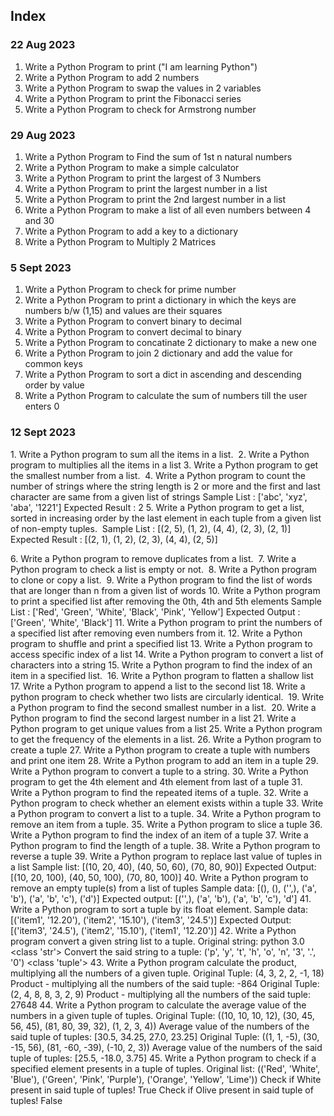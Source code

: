 ## Index

### 22 Aug 2023

1. Write a Python Program to print ("I am learning Python")
2. Write a Python Program to add 2 numbers
3. Write a Python Program to swap the values in 2 variables
4. Write a Python Program to print the Fibonacci series
5. Write a Python Program to check for Armstrong number

### 29 Aug 2023

1. Write a Python Program to Find the sum of 1st n natural numbers
2. Write a Python Program to make a simple calculator
3. Write a Python Program to print the largest of 3 Numbers
4. Write a Python Program to print the largest number in a list
5. Write a Python Program to print the 2nd largest number in a list
6. Write a Python Program to make a list of all even numbers between 4 and 30
7. Write a Python Program to add a key to a dictionary
8. Write a Python Program to Multiply 2 Matrices

### 5 Sept 2023

1. Write a Python Program to check for prime number
2. Write a Python Program to print a dictionary in which the keys are numbers b/w (1,15) and values are their squares
3. Write a Python Program to convert binary to decimal
4. Write a Python Program to convert decimal to binary
5. Write a Python Program to concatinate 2 dictionary to make a new one
6. Write a Python Program to join 2 dictionary and add the value for common keys
7. Write a Python Program to sort a dict in ascending and descending order by value
8. Write a Python Program to calculate the sum of numbers till the user enters 0

### 12 Sept 2023

1. Write a Python program to sum all the items in a list. 
2. Write a Python program to multiplies all the items in a list
3. Write a Python program to get the smallest number from a list. 
4. Write a Python program to count the number of strings where the string length is 2 or more and the first and last character are same from a given list of strings
Sample List : ['abc', 'xyz', 'aba', '1221']
Expected Result : 2
5. Write a Python program to get a list, sorted in increasing order by the last element in each tuple from a given list of non-empty tuples. 
Sample List : [(2, 5), (1, 2), (4, 4), (2, 3), (2, 1)]
Expected Result : [(2, 1), (1, 2), (2, 3), (4, 4), (2, 5)]

6. Write a Python program to remove duplicates from a list. 
7. Write a Python program to check a list is empty or not. 
8. Write a Python program to clone or copy a list. 
9. Write a Python program to find the list of words that are longer than n from a given list of words
10. Write a Python program to print a specified list after removing the 0th, 4th and 5th elements
Sample List : ['Red', 'Green', 'White', 'Black', 'Pink', 'Yellow']
Expected Output : ['Green', 'White', 'Black']
11. Write a Python program to print the numbers of a specified list after removing even numbers from it.
12. Write a Python program to shuffle and print a specified list
13. Write a Python program to access specific index of a list
14. Write a Python program to convert a list of characters into a string
15. Write a Python program to find the index of an item in a specified list. 
16. Write a Python program to flatten a shallow list
17. Write a Python program to append a list to the second list
18. Write a python program to check whether two lists are circularly identical. 
19. Write a Python program to find the second smallest number in a list. 
20. Write a Python program to find the second largest number in a list
21. Write a Python program to get unique values from a list
25. Write a Python program to get the frequency of the elements in a list. 26. Write a Python program to create a tuple 27. Write a Python program to create a tuple with numbers and print one item 28. Write a Python program to add an item in a tuple 29. Write a Python program to convert a tuple to a string. 30. Write a Python program to get the 4th element and 4th element from last of a tuple 31. Write a Python program to find the repeated items of a tuple. 32. Write a Python program to check whether an element exists within a tuple 33. Write a Python program to convert a list to a tuple. 34. Write a Python program to remove an item from a tuple. 35. Write a Python program to slice a tuple 36. Write a Python program to find the index of an item of a tuple 37. Write a Python program to find the length of a tuple. 38. Write a Python program to reverse a tuple 39. Write a Python program to replace last value of tuples in a list
Sample list: [(10, 20, 40), (40, 50, 60), (70, 80, 90)]
Expected Output: [(10, 20, 100), (40, 50, 100), (70, 80, 100)] 40. Write a Python program to remove an empty tuple(s) from a list of tuples
Sample data: [(), (), ('',), ('a', 'b'), ('a', 'b', 'c'), ('d')]
Expected output: [('',), ('a', 'b'), ('a', 'b', 'c'), 'd'] 41. Write a Python program to sort a tuple by its float element.
Sample data:[('item1', '12.20'), ('item2', '15.10'), ('item3', '24.5')]
Expected Output: [('item3', '24.5'), ('item2', '15.10'), ('item1', '12.20')] 42. Write a Python program convert a given string list to a tuple.
Original string: python 3.0 <class 'str'>
Convert the said string to a tuple: ('p', 'y', 't', 'h', 'o', 'n', '3', '.', '0') <class 'tuple'> 43. Write a Python program calculate the product, multiplying all the numbers of a given tuple.
Original Tuple: (4, 3, 2, 2, -1, 18)
Product - multiplying all the numbers of the said tuple: -864
Original Tuple: (2, 4, 8, 8, 3, 2, 9)
Product - multiplying all the numbers of the said tuple: 27648 44. Write a Python program to calculate the average value of the numbers in a given tuple of tuples.
Original Tuple: ((10, 10, 10, 12), (30, 45, 56, 45), (81, 80, 39, 32), (1, 2, 3, 4))
Average value of the numbers of the said tuple of tuples: [30.5, 34.25, 27.0, 23.25]
Original Tuple: ((1, 1, -5), (30, -15, 56), (81, -60, -39), (-10, 2, 3))
Average value of the numbers of the said tuple of tuples: [25.5, -18.0, 3.75] 45. Write a Python program to check if a specified element presents in a tuple of tuples.
Original list: (('Red', 'White', 'Blue'), ('Green', 'Pink', 'Purple'), ('Orange', 'Yellow', 'Lime'))
Check if White present in said tuple of tuples!
True
Check if Olive present in said tuple of tuples!
False
